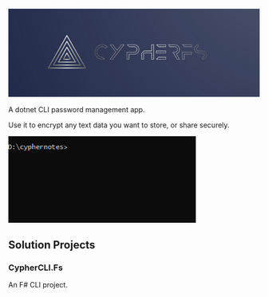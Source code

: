 ![cypherfs logo](./images/steel_logo.PNG)

A dotnet CLI password management app.

Use it to encrypt any text data you want to store, or share securely.

![cypher fs demo](./images/cypherfs_demo.gif)


## Solution Projects

### CypherCLI.Fs

An F# CLI project.